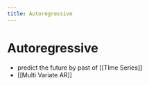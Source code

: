 ```yaml
---
title: Autoregressive
---
```


# Autoregressive
- predict the future by past of [[TIme Series]]
- [[Multi Variate AR]]
















